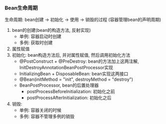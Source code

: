 ### Bean生命周期

生命周期: bean创建 -> 初始化 -> 使用 -> 销毁的过程 (容器管理bean的声明周期)
1. bean的创建(bean的构造方法, 反射实现)
    - 单例: 容器启动时创建
    - 多例: 获取时创建
1. 属性赋值
1. 初始化: bean构造方法后, 并对属性赋值, 然后调用初始化方法
    - @PostConstruct + @PreDestroy: bean的方法加上这两注解, InitDestroyAnnotationBeanPostProcessor实现
    - InitializingBean + DisposableBean: bean实现这两接口
    - @Bean(initMethod = "init", destroyMethod = "destroy")
    - BeanPostProcessor, bean的后置处理器
        - postProcessBeforeInitialization: 初始化之前
        - postProcessAfterInitialization: 初始化之后
1. 销毁: 
    - 单例: 容器关闭的时候
    - 多例: 容器不管理多例的销毁

